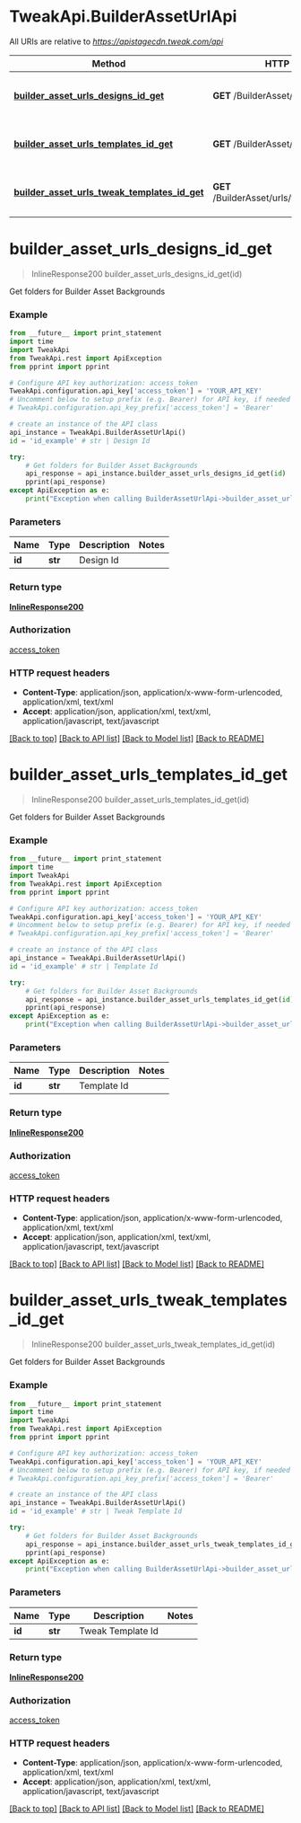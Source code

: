 # TweakApi.BuilderAssetUrlApi

All URIs are relative to *https://apistagecdn.tweak.com/api*

Method | HTTP request | Description
------------- | ------------- | -------------
[**builder_asset_urls_designs_id_get**](BuilderAssetUrlApi.md#builder_asset_urls_designs_id_get) | **GET** /BuilderAsset/urls/designs/{id} | Get folders for Builder Asset Backgrounds
[**builder_asset_urls_templates_id_get**](BuilderAssetUrlApi.md#builder_asset_urls_templates_id_get) | **GET** /BuilderAsset/urls/templates/{id} | Get folders for Builder Asset Backgrounds
[**builder_asset_urls_tweak_templates_id_get**](BuilderAssetUrlApi.md#builder_asset_urls_tweak_templates_id_get) | **GET** /BuilderAsset/urls/tweakTemplates/{id} | Get folders for Builder Asset Backgrounds


# **builder_asset_urls_designs_id_get**
> InlineResponse200 builder_asset_urls_designs_id_get(id)

Get folders for Builder Asset Backgrounds

### Example 
```python
from __future__ import print_statement
import time
import TweakApi
from TweakApi.rest import ApiException
from pprint import pprint

# Configure API key authorization: access_token
TweakApi.configuration.api_key['access_token'] = 'YOUR_API_KEY'
# Uncomment below to setup prefix (e.g. Bearer) for API key, if needed
# TweakApi.configuration.api_key_prefix['access_token'] = 'Bearer'

# create an instance of the API class
api_instance = TweakApi.BuilderAssetUrlApi()
id = 'id_example' # str | Design Id

try: 
    # Get folders for Builder Asset Backgrounds
    api_response = api_instance.builder_asset_urls_designs_id_get(id)
    pprint(api_response)
except ApiException as e:
    print("Exception when calling BuilderAssetUrlApi->builder_asset_urls_designs_id_get: %s\n" % e)
```

### Parameters

Name | Type | Description  | Notes
------------- | ------------- | ------------- | -------------
 **id** | **str**| Design Id | 

### Return type

[**InlineResponse200**](InlineResponse200.md)

### Authorization

[access_token](../README.md#access_token)

### HTTP request headers

 - **Content-Type**: application/json, application/x-www-form-urlencoded, application/xml, text/xml
 - **Accept**: application/json, application/xml, text/xml, application/javascript, text/javascript

[[Back to top]](#) [[Back to API list]](../README.md#documentation-for-api-endpoints) [[Back to Model list]](../README.md#documentation-for-models) [[Back to README]](../README.md)

# **builder_asset_urls_templates_id_get**
> InlineResponse200 builder_asset_urls_templates_id_get(id)

Get folders for Builder Asset Backgrounds

### Example 
```python
from __future__ import print_statement
import time
import TweakApi
from TweakApi.rest import ApiException
from pprint import pprint

# Configure API key authorization: access_token
TweakApi.configuration.api_key['access_token'] = 'YOUR_API_KEY'
# Uncomment below to setup prefix (e.g. Bearer) for API key, if needed
# TweakApi.configuration.api_key_prefix['access_token'] = 'Bearer'

# create an instance of the API class
api_instance = TweakApi.BuilderAssetUrlApi()
id = 'id_example' # str | Template Id

try: 
    # Get folders for Builder Asset Backgrounds
    api_response = api_instance.builder_asset_urls_templates_id_get(id)
    pprint(api_response)
except ApiException as e:
    print("Exception when calling BuilderAssetUrlApi->builder_asset_urls_templates_id_get: %s\n" % e)
```

### Parameters

Name | Type | Description  | Notes
------------- | ------------- | ------------- | -------------
 **id** | **str**| Template Id | 

### Return type

[**InlineResponse200**](InlineResponse200.md)

### Authorization

[access_token](../README.md#access_token)

### HTTP request headers

 - **Content-Type**: application/json, application/x-www-form-urlencoded, application/xml, text/xml
 - **Accept**: application/json, application/xml, text/xml, application/javascript, text/javascript

[[Back to top]](#) [[Back to API list]](../README.md#documentation-for-api-endpoints) [[Back to Model list]](../README.md#documentation-for-models) [[Back to README]](../README.md)

# **builder_asset_urls_tweak_templates_id_get**
> InlineResponse200 builder_asset_urls_tweak_templates_id_get(id)

Get folders for Builder Asset Backgrounds

### Example 
```python
from __future__ import print_statement
import time
import TweakApi
from TweakApi.rest import ApiException
from pprint import pprint

# Configure API key authorization: access_token
TweakApi.configuration.api_key['access_token'] = 'YOUR_API_KEY'
# Uncomment below to setup prefix (e.g. Bearer) for API key, if needed
# TweakApi.configuration.api_key_prefix['access_token'] = 'Bearer'

# create an instance of the API class
api_instance = TweakApi.BuilderAssetUrlApi()
id = 'id_example' # str | Tweak Template Id

try: 
    # Get folders for Builder Asset Backgrounds
    api_response = api_instance.builder_asset_urls_tweak_templates_id_get(id)
    pprint(api_response)
except ApiException as e:
    print("Exception when calling BuilderAssetUrlApi->builder_asset_urls_tweak_templates_id_get: %s\n" % e)
```

### Parameters

Name | Type | Description  | Notes
------------- | ------------- | ------------- | -------------
 **id** | **str**| Tweak Template Id | 

### Return type

[**InlineResponse200**](InlineResponse200.md)

### Authorization

[access_token](../README.md#access_token)

### HTTP request headers

 - **Content-Type**: application/json, application/x-www-form-urlencoded, application/xml, text/xml
 - **Accept**: application/json, application/xml, text/xml, application/javascript, text/javascript

[[Back to top]](#) [[Back to API list]](../README.md#documentation-for-api-endpoints) [[Back to Model list]](../README.md#documentation-for-models) [[Back to README]](../README.md)

